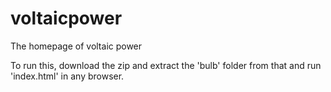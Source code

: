 # voltaicpower
The homepage of voltaic power

To run this, download the zip and extract the 'bulb' folder from that and run 'index.html' in any browser.
